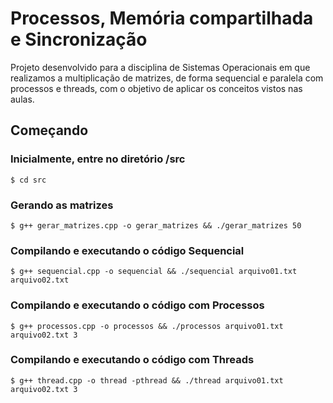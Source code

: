 # Processos, Memória compartilhada e Sincronização

Projeto desenvolvido para a disciplina de Sistemas Operacionais em que realizamos a multiplicação de matrizes, de forma sequencial e paralela com processos e threads, com o objetivo de aplicar os conceitos vistos nas aulas.

## Começando

### Inicialmente, entre no diretório /src
```shell
$ cd src
```

### Gerando as matrizes
```shell
$ g++ gerar_matrizes.cpp -o gerar_matrizes && ./gerar_matrizes 50
```

### Compilando e executando o código Sequencial
```shell
$ g++ sequencial.cpp -o sequencial && ./sequencial arquivo01.txt arquivo02.txt
```

### Compilando e executando o código com Processos
```shell
$ g++ processos.cpp -o processos && ./processos arquivo01.txt arquivo02.txt 3
```

### Compilando e executando o código com Threads
```shell
$ g++ thread.cpp -o thread -pthread && ./thread arquivo01.txt arquivo02.txt 3
```
